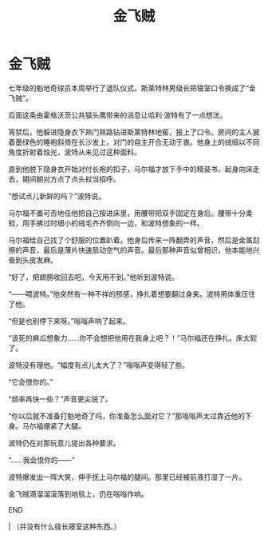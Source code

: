 ﻿---
title: 金飞贼
fandom: 哈利波特
characters: 德拉科·马尔福/哈利·波特
rating: Mature
excerpt: 七年级的魁地奇球员本周举行了退队仪式。斯莱特林男级长把寝室口令换成了“金飞贼”。
notes: 某个 OOC AU 的一次约车。不是什么很猎奇的车。充其量也就是横扫一星级别。
---

# 金飞贼



七年级的魁地奇球员本周举行了退队仪式。斯莱特林男级长把寝室口令换成了“金飞贼”。

后面这条由霍格沃茨公共猫头鹰带来的消息让哈利·波特有了一点想法。

宵禁后，他躲进隐身衣下熟门熟路钻进斯莱特林地窖，报上了口令。房间的主人披着墨绿色的睡袍斜倚在长沙发上，对门的自主开合无动于衷。他身上的绒缎以不同角度折射着烛光，波特从未见过这种面料。

直到他脱下隐身衣开始对付长袍的扣子，马尔福才放下手中的精装书，起身向床走去，期间朝对方点了点头权当招呼。

“想试点儿新鲜的吗？”波特说。

马尔福不置可否地任他把自己按进床里，用腰带把双手固定在身后。腰带十分柔软，用手拂过时细小的绒毛齐齐倒向一边，和波特想象的一样。

马尔福给自己找了个舒服的位置趴着。他身后传来一阵翻弄的声音，然后是金属刮擦的声音，最后是薄片快速扇动空气的声音。最后那种声音似曾相识，他本能地兴奋到头皮发麻。

“好了，把翅膀收回去吧，今天用不到。”他听到波特说。

“——喂波特。”他突然有一种不祥的预感，挣扎着想要翻过身来。波特用体重压住了他。

“但是也别停下来呀。”嗡嗡声响了起来。

“该死的麻瓜想象力……你不会想把他用在我身上吧？！”马尔福还在挣扎。床太软了。

波特没有理他。“幅度有点儿太大了？”嗡嗡声变得轻了些。

“它会恨你的。”

“频率再快一些？”声音更尖锐了。

“你以后就不准备打魁地奇了吗，你准备怎么面对它？”那嗡嗡声太过靠近他的下身。马尔福绷紧了大腿。

波特仍在对那玩意儿提出各种要求。

“……我会恨你的——”

波特爆发出一阵大笑，伸手抚上马尔福的腿间。那里已经被前液打湿了一片。

金飞贼滴溜溜滚落到地毯上，仍在嗡嗡作响。



END

| （并没有什么级长寝室这种东西。）
